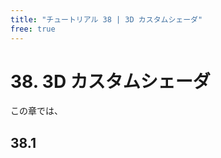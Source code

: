 ```yaml
---
title: "チュートリアル 38 | 3D カスタムシェーダ"
free: true
---
```


# 38. 3D カスタムシェーダ
この章では、

## 38.1 

```cpp

```

